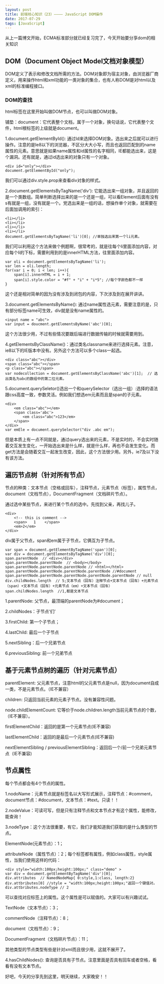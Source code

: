 ```yaml
---
layout: post
title: 前端核心知识（23）———— JavaScript DOM操作
date: 2017-07-29
tags: [JavaScript]
---
```


从上一篇博文开始，ECMA标准部分就已经复习完了，今天开始要分享dom的相关知识

## DOM（Document Object Model文档对象模型）

DOM定义了表示和修改文档所需的方法。DOM对象即为宿主对象，由浏览器厂商定义，用来操作html和xml功能的一类对象的集合，也有人称DOM是对html以及xml的标准编程接口。

### DOM的查找

html标签在这里开始叫做DOM节点，也可以叫做DOM对象。

铺垫：document：它代表整个文档，属于一个对象，换句话说，它代表整个文件，html根标签<html>的上级就是document。

1.document.getElementById(): 通过Id来选择DOM对象。选出来之后就可以进行操作。注意的是Ie8以下的浏览器，不区分大大小写，而且也返回匹配到的name属性的元素。意思就是如果name属性和id属性的名字相同，IE都能选出来，这是个漏洞。还有就是，通过id选出来的对象只有一个对象。

	<div id="only"></div>
	document.getElementById("only");

我们可以通过div.style.prop来查看div对象的样式。

2.document.getElementsByTagName('div'): 它能选出来一组对象，并且返回的是一个类数组。简单判断选择出来的是一个还是一组，可以看Element后面有没有s有就是一组，没有就是一个。党选出来是一组的话，想操作单个对象，就需要在后面加调用的索引：
	
	<li></li>
	<li></li>
	<li></li>
	<li></li>
	document.getElementsByTagName('li')[0]; //单独选出来第一个li元素。
	
我们可以利用这个方法来做个例题啊，很常考的，就是往每个li里面添加内容，对应每个li的下标，需要利用到的是innerHTML方法，往里面添加内容。

	var oli = document.getElementsByTagName('li');
	var len = oli.length;
	for(var i = 0; i < len; i++){
	    span[i].innerHTML = i + 1;
		span[i].style.color = "#f" + "i" + "i*5"; //每个字颜色都不一样
	}

这个还是相对简单的因为没有涉及到闭包的内容，下次涉及到在展开讲讲。

3.document.getElementsByName(): 通过name属性选元素，需要注意的是，只有部分标签name可生效，div就是没有name属性的。
	
	<input name = "abc">	
	var input = doucment.getElementsByName('abc')[0];

这个方法很少用，不过有些情况要跟后端进行数据传输的时候就需要用到。

4.getElementsByClassName()：通过类名classname来进行选择元素。注意，ie8以下的IE版本中没有。另外这个方法可以多个class一起选。

	<div class="abc"></div>
	<span class="abc"></span>
	<p class="abc"></span>
	var nodecollection = document.getElementsByClassName('abc')[1];  // 选出类名为abc的数组中的第二位元素。
	
5.document.querySeletor()选出一个和querySelector（选出一组）:选择的语法跟css高度一致，参数灵活。例如我们想选em元素而且是span的子元素。

	<div>
		<em class="abc"></em>
		<span class='abc'>
			<em class="abc">123</em>
		</span>
	</div>
	var emEle = document.querySelector("div .abc em");
	
但是本质上有一点不同就是，通过query选出来的元素，不是实时的，不会实时随着交互发生变化，一开始选出来是什么样，就是什么样，再也不会发生变化。而get方法是会随着交互一起发生改变，因此，这个方法很少用。另外，ie7及以下没有该方法。
	
## 遍历节点树（针对所有节点）

节点的种类：文本节点（空格或回车），注释节点，元素节点（标签），属性节点，document（文档节点），DocumentFragment（文档碎片节点）。

通过选中某些节点，来进行某个节点的选中。先找到父亲，再找儿子。

	<div>
		<!-- this is comment -->	
		<span>   1    </span>
		<em>2</em>
	</div>
	
div属于父节点，span和em属于子节点，它俩互为子节点。

	var span = document.getElementByTagName('span')[0];
	var div = document.getElementsByTagName('div')[0];
	span.parentNode  // <div></div>
	span.parentNode.parentNode  // <body></body>
	span.parentNode.parentNode.parentNode // <html></html>
	span.parentNode.parentNode.parentNode.parentNode //#document
	span.parentNode.parentNode.parentNode.parentNode.parentNode // null
	div.childNodes.length  // 5;文本节点（回车）注释节点+文本节点（回车）+元素节点（span）+文本节点（回车）+元素节点（em）+文本节点（回车）
	span.childNodes.length  //1,都是文本节点
	 

1.parentNode: 父节点，最顶端的parentNode为#document；

2.childNodes：子节点‘们’

3.firstChild: 第一个子节点；

4.lastChild: 最后一个子节点

5.nextSibling：后一个兄弟节点 

6.previousSibling: 前一个兄弟节点


## 基于元素节点树的遍历（针对元素节点）

parentElement: 父元素节点，注意html的父元素节点是null，因为document自成一类，不是元素节点。（IE不兼容）

children: 只返回当前元素的元素子节点。没有兼容性问题。

node.childElementCount: 它等价于node.children.length当前元素节点的个数，（IE不兼容）。

firstElementChild：返回的是第一个元素节点(IE不兼容)

lastElementChild：返回的是最后一个元素节点(IE不兼容)

nextElementSibling / previousElementSibling：返回后一个/前一个兄弟元素节点（IE不兼容)


## 节点属性 

每个节点都会有4个节点的属性。

1.nodoName：元素节点就是标签名以大写形式展示，注释节点：#comment，document节点：#document，文本节点：#text。只读！！

2.nodeValue：可读可写，但是只有注释节点和文本节点才有这个属性，能修改，能查询！

3.nodeType：这个方法很重要，有它，我们才能知道我们获取的是什么类型的节点。

ElementNode(元素节点）：1；

attributeNode（属性节点）：2；每个标签都有属性，例如class属性，style属性，当我们使用这样的代码：
	
	<div style="width:100px;height:100px;" class="demo" >
	var div = document.getElementByTagName('div')[0];
	div.attributes  // NamedNodeMap{ 0:style,1:class, length:2}
	div.attbributes[0] //style = "width:100px;height:100px;"返回一个键值对。
	div.attbributes.nodeType // 2

可以查找对应标签上的属性。这个属性是可以赋值的。大家可以有兴趣试试。



TextNode（文本节点）：3；

commentNode（注释节点）：8；

document（文档节点）：9；

DocumentFragment（文档碎片节点）：11；

其他类型的节点类型有些是针对xml而且很少用，这就不展开了。

4.hasChildNodes(): 查询是否具有子节点。注意里面是否具有回车或者空格，看看有没有文本节点。


 
 好吧，今天的分享先到这里，明天继续，大家晚安！！


















